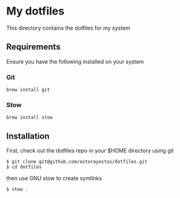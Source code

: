 # My dotfiles

This directory contains the dotfiles for my system

## Requirements

Ensure you have the following installed on your system

### Git

```
brew install git
```

### Stow

```
brew install stow
```

## Installation

First, check out the dotfiles repo in your $HOME directory using git

```
$ git clone git@github.com/astorayestas/dotfiles.git
$ cd dotfiles
```

then use GNU stow to create symlinks

```
$ stow .
```
